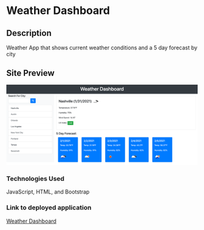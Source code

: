 # Weather Dashboard

## Description

Weather App that shows current weather conditions and a 5 day forecast by city

## Site Preview

![](assets/images/weather-dashboard-screenshot.png)

### Technologies Used

JavaScript, HTML, and Bootstrap

### Link to deployed application

[Weather Dashboard](https://joelecox1.github.io/weather-dashboard/)
